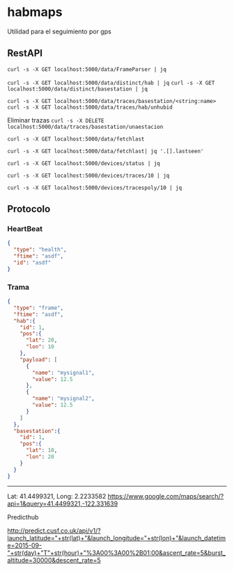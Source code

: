 # habmaps

Utilidad para el seguimiento por gps

## RestAPI

`curl -s -X GET localhost:5000/data/FrameParser | jq`

`curl -s -X GET localhost:5000/data/distinct/hab | jq`
`curl -s -X GET localhost:5000/data/distinct/basestation | jq`

`curl -s -X GET localhost:5000/data/traces/basestation/<string:name>`
`curl -s -X GET localhost:5000/data/traces/hab/unhubid`


Eliminar trazas
`curl -s -X DELETE localhost:5000/data/traces/basestation/unaestacion`


`curl -s -X GET localhost:5000/data/fetchlast`

`curl -s -X GET localhost:5000/data/fetchlast| jq '.[].lastseen'`


`curl -s -X GET localhost:5000/devices/status | jq`

`curl -s -X GET localhost:5000/devices/traces/10 | jq`

`curl -s -X GET localhost:5000/devices/tracespoly/10 | jq`

## Protocolo

### HeartBeat

```json
{
  "type": "health",
  "ftime": "asdf",
  "id": "asdf"
}
```


### Trama

```json
{
  "type": "frame",
  "ftime": "asdf",
  "hab":{
    "id": 1,
    "pos":{
      "lat": 20,
      "lon": 10
    },
    "payload": [
      {
        "name": "mysignal1",
        "value": 12.5
      },
      {
        "name": "mysignal2",
        "value": 12.5
      }
    ]
  },
  "basestation":{
    "id": 1,
    "pos":{
      "lat": 10,
      "lon": 20
    }
  }
}
```


-----------
Lat: 41.4499321, Long: 2.2233582
https://www.google.com/maps/search/?api=1&query=41.4499321,-122.331639


Predicthub

http://predict.cusf.co.uk/api/v1/?launch_latitude="+str(lat)+"&launch_longitude="+str(lon)+"&launch_datetime=2015-09-"+str(day)+"T"+str(hour)+"%3A00%3A00%2B01:00&ascent_rate=5&burst_altitude=30000&descent_rate=5
